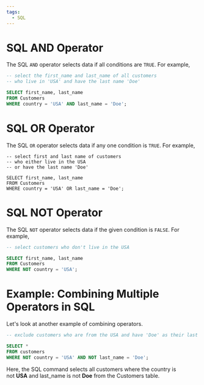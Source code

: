 ```yaml
---
tags:
  - SQL
---
```

# SQL AND Operator

The SQL `AND` operator selects data if all conditions are `TRUE`. For example,

```sql
-- select the first_name and last_name of all customers
-- who live in 'USA' and have the last name 'Doe'

SELECT first_name, last_name
FROM Customers
WHERE country = 'USA' AND last_name = 'Doe';
```

# SQL OR Operator

The SQL `OR` operator selects data if any one condition is `TRUE`. For example,

```
-- select first and last name of customers
-- who either live in the USA
-- or have the last name 'Doe'

SELECT first_name, last_name
FROM Customers
WHERE country = 'USA' OR last_name = 'Doe';
```
# SQL NOT Operator

The SQL `NOT` operator selects data if the given condition is `FALSE`. For example,

```sql
-- select customers who don't live in the USA

SELECT first_name, last_name
FROM Customers
WHERE NOT country = 'USA';
```

# Example: Combining Multiple Operators in SQL
Let's look at another example of combining operators.

```sql
-- exclude customers who are from the USA and have 'Doe' as their last name

SELECT *
FROM customers
WHERE NOT country = 'USA' AND NOT last_name = 'Doe';
```

Here, the SQL command selects all customers where the country is not **USA** and last_name is not **Doe** from the Customers table.